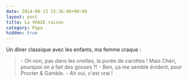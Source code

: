 ```yaml
---
date: 2014-09-13 15:36:08+00:00
layout: post
title: La VRAIE raison
category: Papa
hidden: true
---
```


Un dîner classique avec les enfants, ma femme craque :

> \- Oh non, pas dans les oreilles, la purée de carottes ! Mais Chéri, pourquoi on a fait des gosses ?!
> \- Ben, ça me semble évident, pour Procter & Gamble.
> \- Ah oui, c'est vrai !

